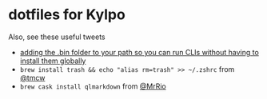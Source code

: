 # dotfiles for Kylpo

Also, see these useful tweets
- [adding the .bin folder to your path so you can run CLIs without having to install them globally](https://twitter.com/ariabuckles/status/772209060506587136)
- `brew install trash && echo "alias rm=trash" >> ~/.zshrc` from [@tmcw](https://twitter.com/tmcw/status/784466696308400128)
- `brew cask install qlmarkdown` from [@MrRio](https://twitter.com/MrRio/status/784841830991007744)
